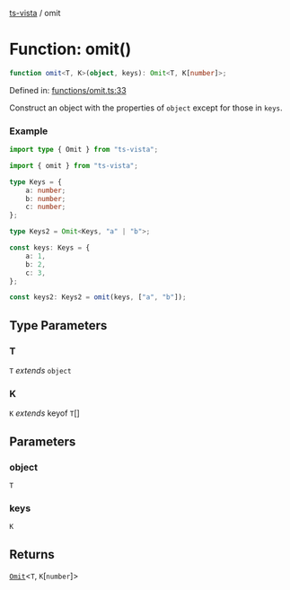 [ts-vista](../README.md) / omit

# Function: omit()

```ts
function omit<T, K>(object, keys): Omit<T, K[number]>;
```

Defined in: [functions/omit.ts:33](https://github.com/alpheusday/ts-vista/blob/c438b9dc95b0e81e858cb313b2cc7855fc9db4c9/package/src/functions/omit.ts#L33)

Construct an object with the properties of `object`
except for those in `keys`.

### Example

```ts
import type { Omit } from "ts-vista";

import { omit } from "ts-vista";

type Keys = {
    a: number;
    b: number;
    c: number;
};

type Keys2 = Omit<Keys, "a" | "b">;

const keys: Keys = {
    a: 1,
    b: 2,
    c: 3,
};

const keys2: Keys2 = omit(keys, ["a", "b"]);
```

## Type Parameters

### T

`T` *extends* `object`

### K

`K` *extends* keyof `T`[]

## Parameters

### object

`T`

### keys

`K`

## Returns

[`Omit`](../type-aliases/Omit.md)\<`T`, `K`\[`number`\]\>
